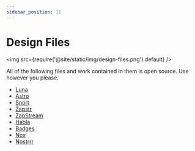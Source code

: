 ```yaml
---
sidebar_position: 11
---
```


# Design Files

<img src={require('@site/static/img/design-files.png').default} />

All of the following files and work contained in them is open source. Use however you please. 

- [Luna](https://www.figma.com/file/ThUW7QxTYT0BUxcH48uelG/Luna?type=design&node-id=0%3A1&t=ygHFbUBPAVUi4JzM-1)
- [Astro](https://www.figma.com/file/JuV9uaAUpG4DVLjwRh98MP/Astro?type=design&node-id=26%3A3065&t=oEyL8cqex6D9M6Is-1)
- [Snort](https://www.figma.com/file/Q79i1WVA1bIAzYaLihgteN/Snort?type=design&node-id=0%3A1&t=BJy9Q6yahgT7Ar37-1)
- [Zapstr](https://www.figma.com/file/a4pTUGdDV0FOXP1HiEHiog/Zapstr?type=design&node-id=1071%3A21552&t=p6bvnC8IykIqcP9g-1)
- [ZapStream](https://www.figma.com/file/u9zsILljwub5aP49rKR7sY/zapstream?type=design&node-id=0%3A1&mode=design&t=fLgzZ1QmzZw9gafb-1)
- [Habla](https://www.figma.com/file/zKa4I3dBFGTAmzT9r48rmz/Chronos?type=design&node-id=0%3A1&t=rhngjIwCCeGHYMSz-1)
- [Badges](https://www.nostrapps.com/)
- [Nox](https://www.figma.com/file/RLWCDWbihlMxHU2rY1BzAA/NOX?type=design&node-id=0%3A1&t=SfkabPWpDrrGqRHF-1)
- [Nostrrr](https://www.figma.com/file/pUyfdfIh0DplK9ehDPil5a/Nostrrr?type=design&node-id=0%3A1&t=olRMRcy429bwfKhM-1)
